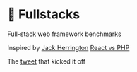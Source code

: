 # 🥞 Fullstacks

Full-stack web framework benchmarks

Inspired by [Jack Herrington](https://twitter.com/jherr) [React vs PHP](https://github.com/jherr/php-vs-react/tree/main)

The [tweet](https://twitter.com/mjackson/status/1664507428648652801?s=20) that kicked it off
